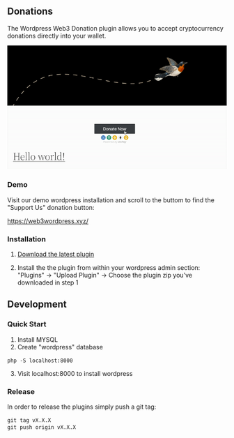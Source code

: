 ## Donations

The Wordpress Web3 Donation plugin allows you to accept cryptocurrency donations directly into your wallet.

![Wordpress Web3 Donations](/wp-content/plugins/depay-donations/assets/screenshot-1.gif)

### Demo

Visit our demo wordpress installation and scroll to the buttom to find the "Support Us" donation button:

https://web3wordpress.xyz/

### Installation

1. [Download the latest plugin](https://github.com/DePayFi/web3-wordpress/releases/latest/download/wp-depay-donations-plugin.zip) 

2. Install the the plugin from within your wordpress admin section: "Plugins" -> "Upload Plugin" -> Choose the plugin zip you've downloaded in step 1

## Development

### Quick Start

1. Install MYSQL
2. Create "wordpress" database

```
php -S localhost:8000
```

3. Visit localhost:8000 to install wordpress

### Release

In order to release the plugins simply push a git tag:

```
git tag vX.X.X
git push origin vX.X.X
```
